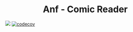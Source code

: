 <div align='center' >
<h1>Anf - Comic Reader</h1>
</div>

![](https://img.shields.io/appveyor/build/Cricle/Anf)
[![codecov](https://codecov.io/gh/Cricle/Anf/branch/dev/graph/badge.svg?token=XMIT1MFLDZ)](https://codecov.io/gh/Cricle/Anf)